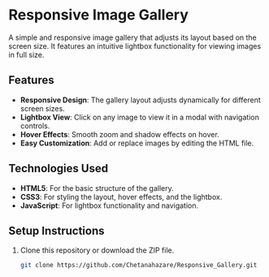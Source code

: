 # Responsive Image Gallery

A simple and responsive image gallery that adjusts its layout based on the screen size. It features an intuitive lightbox functionality for viewing images in full size.

## Features
- **Responsive Design**: The gallery layout adjusts dynamically for different screen sizes.
- **Lightbox View**: Click on any image to view it in a modal with navigation controls.
- **Hover Effects**: Smooth zoom and shadow effects on hover.
- **Easy Customization**: Add or replace images by editing the HTML file.

## Technologies Used
- **HTML5**: For the basic structure of the gallery.
- **CSS3**: For styling the layout, hover effects, and the lightbox.
- **JavaScript**: For lightbox functionality and navigation.

## Setup Instructions
1. Clone this repository or download the ZIP file.
   ```bash
   git clone https://github.com/Chetanahazare/Responsive_Gallery.git
